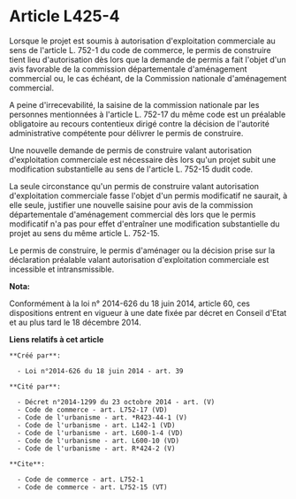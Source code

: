 # Article L425-4

Lorsque le projet est soumis à autorisation d'exploitation commerciale au sens de l'article L. 752-1 du code de commerce, le
permis de construire tient lieu d'autorisation dès lors que la demande de permis a fait l'objet d'un avis favorable de la
commission départementale d'aménagement commercial ou, le cas échéant, de la Commission nationale d'aménagement commercial. 

A peine d'irrecevabilité, la saisine de la commission nationale par les personnes mentionnées à l'article L. 752-17 du même
code est un préalable obligatoire au recours contentieux dirigé contre la décision de l'autorité administrative compétente
pour délivrer le permis de construire. 

Une nouvelle demande de permis de construire valant autorisation d'exploitation commerciale est nécessaire dès lors qu'un
projet subit une modification substantielle au sens de l'article L. 752-15 dudit code. 

La seule circonstance qu'un permis de construire valant autorisation d'exploitation commerciale fasse l'objet d'un permis
modificatif ne saurait, à elle seule, justifier une nouvelle saisine pour avis de la commission départementale d'aménagement
commercial dès lors que le permis modificatif n'a pas pour effet d'entraîner une modification substantielle du projet au sens
du même article L. 752-15. 

Le permis de construire, le permis d'aménager ou la décision prise sur la déclaration préalable valant autorisation
d'exploitation commerciale est incessible et intransmissible.

**Nota:**

Conformément à la loi n° 2014-626 du 18 juin 2014, article 60, ces dispositions entrent en vigueur à une date fixée par
décret en Conseil d'Etat et au plus tard le 18 décembre 2014.

**Liens relatifs à cet article**

	**Créé par**:

	  - Loi n°2014-626 du 18 juin 2014 - art. 39

	**Cité par**:

	  - Décret n°2014-1299 du 23 octobre 2014 - art. (V)
	  - Code de commerce - art. L752-17 (VD)
	  - Code de l'urbanisme - art. *R423-44-1 (V)
	  - Code de l'urbanisme - art. L142-1 (VD)
	  - Code de l'urbanisme - art. L600-1-4 (VD)
	  - Code de l'urbanisme - art. L600-10 (VD)
	  - Code de l'urbanisme - art. R*424-2 (V)

	**Cite**:

	  - Code de commerce - art. L752-1
	  - Code de commerce - art. L752-15 (VT)

